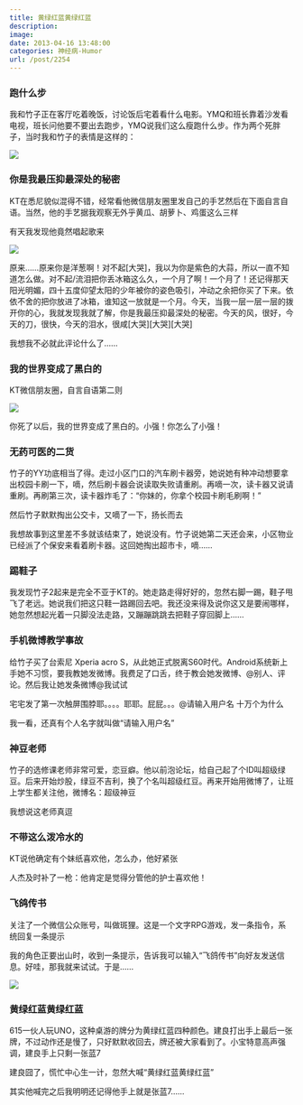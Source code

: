 ```yaml
---
title: 黄绿红蓝黄绿红蓝
description: 
image: 
date: 2013-04-16 13:48:00
categories: 神经病-Humor
url: /post/2254
---
```


### 跑什么步

我和竹子正在客厅吃着晚饭，讨论饭后宅着看什么电影。YMQ和班长靠着沙发看电视，班长问他要不要出去跑步，YMQ说我们这么瘦跑什么步。作为两个死胖子，当时我和竹子的表情是这样的：

![](https://cdn.victor42.work/posts/2013-04/04-16/1.jpg)

### 你是我最压抑最深处的秘密

KT在悉尼貌似混得不错，经常看他微信朋友圈里发自己的手艺然后在下面自言自语。当然，他的手艺据我观察无外乎黄瓜、胡萝卜、鸡蛋这么三样

有天我发现他竟然唱起歌来

![](https://cdn.victor42.work/posts/2013-04/04-16/2.jpg)

原来……原来你是洋葱啊！对不起[大哭]，我以为你是紫色的大蒜，所以一直不知道怎么做。对不起/流泪把你丢冰箱这么久，一个月了啊！一个月了！还记得那天阳光明媚，四十五度仰望太阳的少年被你的姿色吸引，冲动之余把你买了下来。依依不舍的把你放进了冰箱，谁知这一放就是一个月。今天，当我一层一层一层的拨开你的心，我就发现我就了解，你是我最压抑最深处的秘密。今天的风，很好，今天的刀，很快，今天的泪水，很咸[大哭][大哭][大哭]

我想我不必就此评论什么了……

### 我的世界变成了黑白的

KT微信朋友圈，自言自语第二则

![](https://cdn.victor42.work/posts/2013-04/04-16/3.jpg)

你死了以后，我的世界变成了黑白的。小强！你怎么了小强！

### 无药可医的二货

竹子的YY功底相当了得。走过小区门口的汽车刷卡器旁，她说她有种冲动想要拿出校园卡刷一下，嘀，然后刷卡器会说读取失败请重刷。再嘀一次，读卡器又说请重刷。再刷第三次，读卡器炸毛了：“你妹的，你拿个校园卡刷毛刷啊！”

然后竹子默默掏出公交卡，又嘀了一下，扬长而去

我想故事到这里差不多就该结束了，她说没有。竹子说她第二天还会来，小区物业已经派了个保安来看着刷卡器。这回她掏出超市卡，嘀……

### 踢鞋子

我发现竹子2起来是完全不亚于KT的。她走路走得好好的，忽然右脚一踢，鞋子甩飞了老远。她说我们把这只鞋一路踢回去吧。我还没来得及说你这又是要闹哪样，她忽然想起光着一只脚没法走路，又蹦蹦跳跳去把鞋子穿回脚上……

### 手机微博教学事故

给竹子买了台索尼 Xperia acro S，从此她正式脱离S60时代。Android系统新上手她不习惯，要我教她发微博。我费足了口舌，终于教会她发微博、@别人、评论。然后我让她发条微博@我试试

宅宅发了第一次触屏围脖耶。。。。耶耶。屁屁。。。@请输入用户名 十万个为什么

我一看，还真有个人名字就叫做“请输入用户名”

### 神豆老师

竹子的选修课老师非常可爱，恋豆癖。他以前泡论坛，给自己起了个ID叫超级绿豆。后来开始炒股，绿豆不吉利，换了个名叫超级红豆。再来开始用微博了，让班上学生都关注他，微博名：超级神豆

我想说这老师真逗

### 不带这么泼冷水的

KT说他确定有个妹纸喜欢他，怎么办，他好紧张

人杰及时补了一枪：他肯定是觉得分管他的护士喜欢他！

### 飞鸽传书

关注了一个微信公众账号，叫做斑狸。这是一个文字RPG游戏，发一条指令，系统回复一条提示

我的角色正要出山时，收到一条提示，告诉我可以输入“飞鸽传书”向好友发送信息。好哇，那我就来试试。于是……

![](https://cdn.victor42.work/posts/2013-04/04-16/4.jpg)

### 黄绿红蓝黄绿红蓝

615一伙人玩UNO，这种桌游的牌分为黄绿红蓝四种颜色。建良打出手上最后一张牌，不过动作还是慢了，只好默默收回去，牌还被大家看到了。小宝特意高声强调，建良手上只剩一张蓝7

建良囧了，慌忙中心生一计，忽然大喊“黄绿红蓝黄绿红蓝”

其实他喊完之后我明明还记得他手上就是张蓝7……